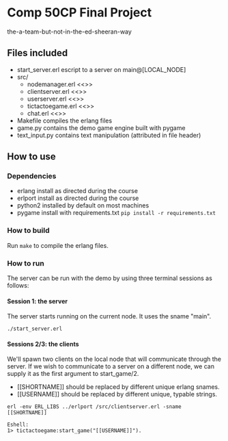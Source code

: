 # Comp 50CP Final Project
the-a-team-but-not-in-the-ed-sheeran-way

## Files included
- start_server.erl      escript to a server on main@[LOCAL_NODE]
- src/
  - nodemanager.erl     <<<TODO>>>
  - clientserver.erl    <<<TODO>>>
  - userserver.erl      <<<TODO>>>
  - tictactoegame.erl   <<<TODO>>>
  - chat.erl            <<<TODO>>>
- Makefile              compiles the erlang files
- game.py               contains the demo game engine built with pygame
- text_input.py         contains text manipulation (attributed in file header)


## How to use

### Dependencies
- erlang    install as directed during the course
- erlport   install as directed during the course
- python2   installed by default on most machines
- pygame    install with requirements.txt `pip install -r requirements.txt`

### How to build
Run `make` to compile the erlang files.

### How to run
The server can be run with the demo by using three terminal sessions as follows:

#### Session 1: the server
The server starts running on the current node. It uses the sname "main".
```
./start_server.erl
```

#### Sessions 2/3: the clients
We'll spawn two clients on the local node that will communicate through
the server. If we wish to communicate to a server on a different node,
we can supply it as the first argument to start_game/2.

- [[SHORTNAME]] should be replaced by different unique erlang snames.
- [[USERNAME]]  should be replaced by different unique, typable strings.

```
erl -env ERL_LIBS ../erlport /src/clientserver.erl -sname [[SHORTNAME]]

Eshell:
1> tictactoegame:start_game("[[USERNAME]]").
```